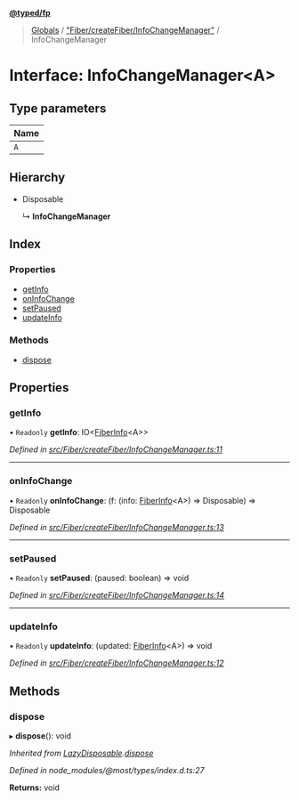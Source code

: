 **[@typed/fp](../README.md)**

> [Globals](../globals.md) / ["Fiber/createFiber/InfoChangeManager"](../modules/_fiber_createfiber_infochangemanager_.md) / InfoChangeManager

# Interface: InfoChangeManager\<A>

## Type parameters

Name |
------ |
`A` |

## Hierarchy

* Disposable

  ↳ **InfoChangeManager**

## Index

### Properties

* [getInfo](_fiber_createfiber_infochangemanager_.infochangemanager.md#getinfo)
* [onInfoChange](_fiber_createfiber_infochangemanager_.infochangemanager.md#oninfochange)
* [setPaused](_fiber_createfiber_infochangemanager_.infochangemanager.md#setpaused)
* [updateInfo](_fiber_createfiber_infochangemanager_.infochangemanager.md#updateinfo)

### Methods

* [dispose](_fiber_createfiber_infochangemanager_.infochangemanager.md#dispose)

## Properties

### getInfo

• `Readonly` **getInfo**: IO\<[FiberInfo](../modules/_fiber_fiber_.md#fiberinfo)\<A>>

*Defined in [src/Fiber/createFiber/InfoChangeManager.ts:11](https://github.com/TylorS/typed-fp/blob/8639976/src/Fiber/createFiber/InfoChangeManager.ts#L11)*

___

### onInfoChange

• `Readonly` **onInfoChange**: (f: (info: [FiberInfo](../modules/_fiber_fiber_.md#fiberinfo)\<A>) => Disposable) => Disposable

*Defined in [src/Fiber/createFiber/InfoChangeManager.ts:13](https://github.com/TylorS/typed-fp/blob/8639976/src/Fiber/createFiber/InfoChangeManager.ts#L13)*

___

### setPaused

• `Readonly` **setPaused**: (paused: boolean) => void

*Defined in [src/Fiber/createFiber/InfoChangeManager.ts:14](https://github.com/TylorS/typed-fp/blob/8639976/src/Fiber/createFiber/InfoChangeManager.ts#L14)*

___

### updateInfo

• `Readonly` **updateInfo**: (updated: [FiberInfo](../modules/_fiber_fiber_.md#fiberinfo)\<A>) => void

*Defined in [src/Fiber/createFiber/InfoChangeManager.ts:12](https://github.com/TylorS/typed-fp/blob/8639976/src/Fiber/createFiber/InfoChangeManager.ts#L12)*

## Methods

### dispose

▸ **dispose**(): void

*Inherited from [LazyDisposable](_disposable_exports_.lazydisposable.md).[dispose](_disposable_exports_.lazydisposable.md#dispose)*

*Defined in node_modules/@most/types/index.d.ts:27*

**Returns:** void
